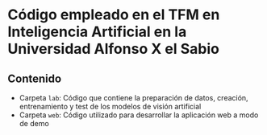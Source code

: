 # Código empleado en el TFM en Inteligencia Artificial en la Universidad Alfonso X el Sabio

## Contenido
 - Carpeta `lab`: Código que contiene la preparación de datos, creación, entrenamiento y test de los modelos de visión artificial
 - Carpeta `web`: Código utilizado para desarrollar la aplicación web a modo de demo